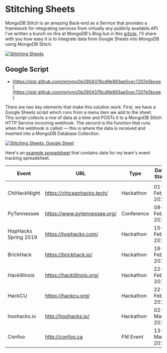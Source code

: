 # Stitching Sheets
MongoDB Stitch is an amazing Back-end as a Service that provides a framework for integrating services from virtually any publicly available API. I've written a bunch on this at MongoDB's Blog but in this [article](http://blog.mlynn.org/stitching-sheets), I'll share with you how easy it is to integrate data from Google Sheets into MongoDB using MongoDB Stitch.

[![Stitching Sheets](https://i.imgur.com/8SluAtz.png)](https://www.youtube.com/watch?v=UpOaUU2UQpA)

## Google Script ##
* [https://gist.github.com/mrlynn/0e2904376cd9e893ae5cec7207e5bcee](https://gist.github.com/mrlynn/0e2904376cd9e893ae5cec7207e5bcee)

There are two key elements that make this solution work. First, we have a Google Sheets script which runs from a menu item we add to the sheet. This script collects a row of data at a time and POSTs it to a MongoDB Stitch HTTP Service incoming webhook. The second is the function that runs when the webhook is called — this is where the data is received and inserted into a MongoDB Database Collection.

[![Stitching Sheets: Google Sheet](https://github.com/mrlynn/stitching-sheets/blob/master/images/sheets-stitch-slack.png?raw=true)](https://github.com/mrlynn/stitching-sheets/blob/master/images/sheets-stitch-slack.png?raw=true)

Here's an [example spreadsheet](https://docs.google.com/spreadsheets/d/1NOeo12Rcc09j91kQgtRiGd7vMgbB3rrIcNJRDAoBKC8/edit?usp=drive_web&ouid=112239861731016170701) that contains data for my team's event tracking spreadsheet.

| Event                      | URL                          | Type       | Date Start  | Date End    | Location             | Status      | Owner |
|----------------------------|------------------------------|------------|-------------|-------------|----------------------|-------------|-------|
|                            |                              |            |             |             |                      |             |       |
| ChiHackNight               | https://chicagohacks.tech/   | Hackathon  | 01-Feb-2019 | 31-Dec-2019 | Chicago, IL          | Approved    | Bill  |
| PyTennessee                | https://www.pytennessee.org/ | Conference | 09-Feb-2019 | 10-Feb-2019 | Nashville, TN        | Approved    | Steve |
| HopHacks Spring 2019       | https://hophacks.com/        | Hackathon  | 15-Feb-2019 | 17-Feb-2019 | Baltimore, MD        | Deferred    | Jess  |
| BrickHack                  | https://brickhack.io/        | Hackathon  | 16-Feb-2019 | 17-Feb-2019 | Rochester, NY        | Deferred    | Dan   |
| HackIllinois               | https://hackillinois.org/    | Hackathon  | 22-Feb-2019 | 24-Feb-2019 | Urbana-Champaign, IL | Deferred    | Adam  |
| HackCU                     | https://hackcu.org/          | Hackathon  | 22-Feb-2019 | 23-Feb-2019 | Boulder, CO          | Declined    | Lisa  |
| hoohacks.io                | http://hoohacks.io/          | Hackathon  | 02-Mar-2019 | 03-Mar-2019 | Charlottesville, VA  | Researching | Susan |
| Confoo                     | http://confoo.ca             | FM Event   | 13-Mar-2019 | 15-Mar-2019 | Montreal, Canada     | Researching | Carey |

